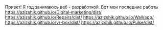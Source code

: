 Привет! Я год занимаюсь веб - разработкой. 
Вот мои последние работы 
https://azizshik.github.io/Digital-marketing/dist/
https://azizshik.github.io/Repairs/dist/
https://azizshik.github.io/Wall/app/
https://azizshik.github.io/vr-box/dist/
https://azizshik.github.io/Pulse/dist/
